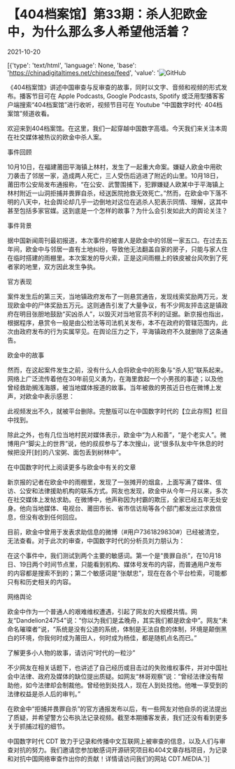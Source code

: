 # 【404档案馆】第33期：杀人犯欧金中，为什么那么多人希望他活着？

2021-10-20

[{'type': 'text/html', 'language': None, 'base': 'https://chinadigitaltimes.net/chinese/feed', 'value': '![GitHub](https://chinadigitaltimes.net/chinese/files/2021/10/33-3.jpg)

《404档案馆》讲述中国审查与反审查的故事，同时以文字、音频和视频的形式发布。播客节目可在 Apple Podcasts, Google Podcasts, Spotify 或泛用型播客客户端搜索“404档案馆”进行收听，视频节目可在 Youtube “中国数字时代· 404档案馆”频道收看。





欢迎来到404档案馆。在这里，我们一起穿越中国数字高墙。今天我们来关注本周在社交媒体被热议的欧金中杀人案。

事件回顾

10月10日，在福建莆田平海镇上林村，发生了一起重大命案。嫌疑人欧金中用砍刀袭击了邻居一家，造成两人死亡，三人受伤后逃进了附近的山里。10月18日，莆田市公安局发布通报称，“在公安、武警围捕下，犯罪嫌疑人欧某中于平海镇上林村附近一山洞拒捕并畏罪自杀，经送医院抢救无效死亡。”然而，在欧金中下落不明的八天中，社会舆论却几乎一边倒地对这位在逃杀人犯表示同情、理解，这其中甚至包括多家官媒。这到底是一个怎样的故事？为什么会引发如此大的舆论关注？

事件背景

据中国新闻周刊最初报道，本次事件的被害人是欧金中的邻居一家五口。在过去五年间，欧金中与邻居一直有土地纠纷，导致他无法翻盖自家的房子，只能与家人住在临时搭建的雨棚里。本次案发的导火索，正是这间雨棚上的铁皮被台风吹到了死者家的地里，双方因此发生争执。

官方表现

案件发生后的第三天，当地镇政府发布了一则悬赏通告，发现线索奖励两万元，发现欧金中的尸体奖励五万元。这则通告引发了大量争议，有不少网友抨击这是镇政府在明目张胆地鼓励“买凶杀人”，以毁灭对当地官员不利的证据。新京报也指出，根据程序，悬赏令一般是由公检法等司法机关发布，本不在政府的管辖范围内，此次由政府发布的行为实属罕见。在舆论压力之下，平海镇政府不久就删除了这条通告。

欧金中的故事

然而，在这起案件发生之前，没有什么人会将欧金中的形象与“杀人犯”联系起来。网络上广泛流传着他在30年前见义勇为，在海里救起一个小男孩的事迹；以及他曾经救助搁浅海豚，被当地媒体报道的故事。当年被救的男孩近日也在微博上发声，对欧金中表示感恩：



此视频发出不久，就被平台删除。完整版可以在中国数字时代的【立此存照】栏目中找到。

除此之外，也有几位当地村民对媒体表示，欧金中“为人和善”，“是个老实人”。微博用户“脚尖上的世界”说，他的叔叔参与了本次搜山，说“很多队友中午休息的时候把没开[封]的八宝粥、面包丢到树林中”。

在中国数字时代上阅读更多与欧金中有关的文章

新京报的记者在欧金中的雨棚里，发现了一张摊开的烟盒，上面写满了媒体、信访、公安和法律援助机构的联系方式。网友也发现，欧金中从今年一月以来，多次在社交媒体上发帖求助。在微博中，他声称因为村霸的欺压，全家已经五年无处安身。他向当地媒体、电视台、莆田市长、省市信访局等各个部门都发出过求救信息，但没有收到任何回应。

目前，欧金中曾用于发表求助信息的微博（#用户7361829830#）已经被清空，无法查看。对于此次的审查，中国数字时代的分析员刘力朋认为：

在这个事件中，我们测试到两个主要的敏感词。第一个是“畏罪自杀”，在10月18日、19日两个时间节点里，只能看到机构、媒体号发布的内容，而普通用户发布的内容都是搜索不到的；第二个敏感词是“张献忠”，现在在各个平台检索，可能都只有和历史相关的内容。

网络舆论

欧金中作为一个普通人的艰难维权遭遇，引起了网友的大规模共情。网友“Dandelion24754”说：“你以为我们是孟晚舟，其实我们都是欧金中”。网友“未命名璀璨者”说，“系统是没有公道的系统，体制是无法自愈的体制，环境是颠倒黑白的环境，你我何时成为莆田人，何时成为杨佳，都是随机点名而已。”

了解更多小人物的故事，请访问“时代的一粒沙”

不少网友在相关话题下，也讲述了自己经历或目击过的失败维权事件，并对中国社会中法律、政府及媒体的缺位提出质疑。如网友“林哥观察”说：“曾经法律没有帮助他，如今法律却会制裁他。曾经他到处找人，现在人到处找他。他唯一享受到的法律权益是杀人后的审判。”

在欧金中“拒捕并畏罪自杀”的官方通报发布以后，有一些网友对他自杀的说法提出了质疑，并希望警方公布执法记录视频。截至本期播客发表，我们还没有看到更多关于抓捕过程的细节。

中国数字时代 CDT 致力于记录和传播中文互联网上被审查的信息，以及人们与审查对抗的努力。我们邀请您参加敏感词开源研究项目和404文章存档项目，为记录和对抗中国网络审查作出你的贡献！详情请访问我们的网站 CDT.MEDIA.'}]